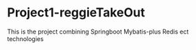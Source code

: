 # Project1-reggieTakeOut
This is the project combining Springboot Mybatis-plus Redis ect technologies
